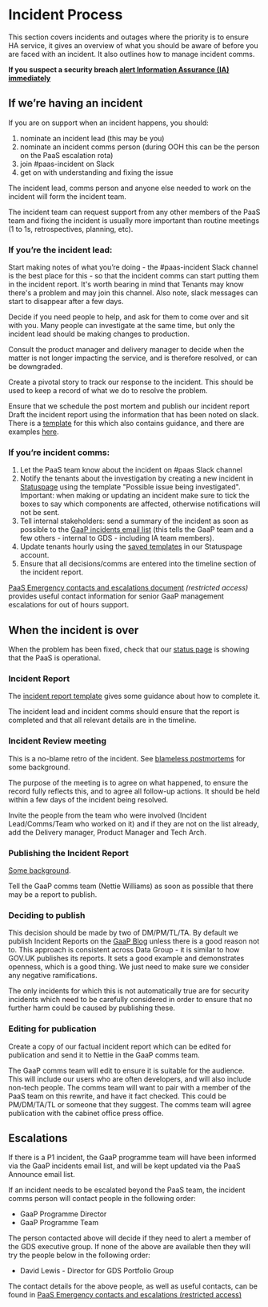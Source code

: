 # Incident Process

This section covers incidents and outages where the priority is to ensure HA service, it gives an overview of what you should be aware of before you are faced with an incident. It also outlines how to manage incident comms.

**If you suspect a security breach [alert Information Assurance (IA) immediately](/support/responding_to_security_issues/#if-you-suspect-a-security-breach)**

## If we’re having an incident

If you are on support when an incident happens, you should:

1. nominate an incident lead (this may be you)
2. nominate an incident comms person (during OOH this can be the person on the PaaS escalation rota)
3. join #paas-incident on Slack
4. get on with understanding and fixing the issue

The incident lead, comms person and anyone else needed to work on the incident will form the incident team.

The incident team can request support from any other members of the PaaS team and fixing the incident is usually more important than routine meetings (1 to 1s, retrospectives, planning, etc).

### If you’re the incident lead:

Start making notes of what you’re doing - the #paas-incident Slack channel is the best place for this - so that the incident comms can start putting them in the incident report. It's worth bearing in mind that Tenants may know there's a problem and may join this channel. Also note, slack messages can start to disappear after a few days.

Decide if you need people to help, and ask for them to come over and sit with you. Many people can investigate at the same time, but only the incident lead should be making changes to production.

Consult the product manager and delivery manager to decide when the matter is not longer impacting the service, and is therefore resolved, or can be downgraded.

Create a pivotal story to track our response to the incident. This should be used to keep a record of what we do to resolve the problem.

Ensure that we schedule the post mortem and publish our incident report Draft the incident report using the information that has been noted on slack. There is a [template](https://docs.google.com/a/digital.cabinet-office.gov.uk/document/d/155yrsyhHM9Feh-ucxLzyj7toIb2sMK8KiGVdEFLcyfQ/edit?usp=sharing) for this which also contains guidance, and there are examples [here](https://drive.google.com/drive/folders/0B5fiQJfQc7tRUVBTcjVfTFhVWUU?usp=sharing).

### If you’re incident comms:

<a id="if-youre-incident-comms"></a>

1. Let the PaaS team know about the incident on #paas Slack channel
2. Notify the tenants about the investigation by creating a new incident in [Statuspage](/team/statuspage/) using the template "Possible issue being investigated". Important: when making or updating an incident make sure to tick the boxes to say which components are affected, otherwise notifications will not be sent.
3. Tell internal stakeholders: send a summary of the incident as soon as possible to the [GaaP incidents email list](mailto:gaap-incidents@digital.cabinet-office.gov.uk) (this tells the GaaP team and a few others - internal to GDS - including IA team members).
4. Update tenants hourly using the [saved templates](https://manage.statuspage.io/pages/h4wt7brwsqr0) in our Statuspage account.
5. Ensure that all decisions/comms are entered into the timeline section of the incident report.

[PaaS Emergency contacts and escalations document](https://docs.google.com/a/digital.cabinet-office.gov.uk/document/d/1_6zxOjvwY-zrf1D8eDNT9AeRhlcPAocBhC8dmHfRw0Y/edit?usp=sharing) *(restricted access)* provides useful contact information for senior GaaP management escalations for out of hours support.


## When the incident is over

When the problem has been fixed, check that our [status page](https://status.cloud.service.gov.uk/) is showing that the PaaS is operational.

### Incident Report
The [incident report template](https://docs.google.com/a/digital.cabinet-office.gov.uk/document/d/155yrsyhHM9Feh-ucxLzyj7toIb2sMK8KiGVdEFLcyfQ/edit?usp=sharing) gives some guidance about how to complete it.

The incident lead and incident comms should ensure that the report is completed and that all relevant details are in the timeline.

### Incident Review meeting

This is a no-blame retro of the incident. See [blameless postmortems](https://codeascraft.com/2012/05/22/blameless-postmortems/) for some background.

The purpose of the meeting is to agree on what happened, to ensure the record fully reflects this, and to agree all follow-up actions. It should be held within a few days of the incident being resolved.

Invite the people from the team who were involved (Incident Lead/Comms/Team who worked on it) and if they are not on the list already, add the Delivery manager, Product Manager and Tech Arch.

### Publishing the Incident Report
[Some background](https://www.pivotaltracker.com/n/projects/1275640/stories/121574573).

Tell the GaaP comms team (Nettie Williams) as soon as possible that there may be a report to publish.

### Deciding to publish
This decision should be made by two of DM/PM/TL/TA.
By default we publish Incident Reports on the [GaaP Blog](https://governmentasaplatform.blog.gov.uk/) unless there is a good reason not to. This approach is consistent across Data Group - it is similar to how GOV.UK publishes its reports. It sets a good example and demonstrates openness, which is a good thing. We just need to make sure we consider any negative ramifications.

The only incidents for which this is not automatically true are for security incidents which need to be carefully considered in order to ensure that no further harm could be caused by publishing these.

### Editing for publication

Create a copy of our factual incident report which can be edited for publication and send it to Nettie in the GaaP comms team.

The GaaP comms team will edit to ensure it is suitable for the audience. This will include our users who are often developers, and will also include non-tech people. The comms team will want to pair with a member of the PaaS team on this rewrite, and have it fact checked. This could be PM/DM/TA/TL or someone that they suggest.
The comms team will agree publication with the cabinet office press office.


## Escalations

If there is a P1 incident, the GaaP programme team will have been informed via the GaaP incidents email list, and will be kept updated via the PaaS Announce email list.

If an incident needs to be escalated beyond the PaaS team, the incident comms person will contact people in the following order:

* GaaP Programme Director
* GaaP Programme Team

The person contacted above will decide if they need to alert a member of the GDS executive group. If none of the above are available then they will try the people below in the following order:

* David Lewis - Director for GDS Portfolio Group

The contact details for the above people, as well as useful contacts, can be found in
[PaaS Emergency contacts and escalations (restricted access)](https://docs.google.com/a/digital.cabinet-office.gov.uk/document/d/1_6zxOjvwY-zrf1D8eDNT9AeRhlcPAocBhC8dmHfRw0Y/edit?usp=sharing)
